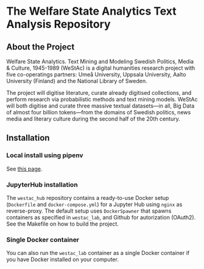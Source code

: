 # The Welfare State Analytics Text Analysis Repository

## About the Project

Welfare State Analytics. Text Mining and Modeling Swedish Politics, Media & Culture, 1945-1989 (WeStAc) is a digital humanities research project with five co-operatings partners: Umeå University, Uppsala University, Aalto University (Finland) and the National Library of Sweden.

The project will digitise literature, curate already digitised collections, and perform research via probabilistic methods and text mining models. WeStAc will both digitise and curate three massive textual datasets—in all, Big Data of almost four billion tokens—from the domains of Swedish politics, news media and literary culture during the second half of the 20th century.

## Installation

### Local install using pipenv

See [this page](https://github.com/humlab/welfare_state_analytics/wiki/How-to:-Install-notebooks-on-local-machine).

### JupyterHub installation

The `westac_hub` repository contains a ready-to-use Docker setup (`Dockerfile` and `docker-compose.yml`) for a Jupyter Hub using `nginx` as reverse-proxy. The default setup uses `DockerSpawner` that spawns containers as specified in `westac_lab`, and Github for autorization (OAuth2). See the Makefile on how to build the project.

### Single Docker container

You can also run the `westac_lab` container as a single Docker container if you have Docker installed on your computer.
